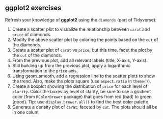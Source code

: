 ## ggplot2 exercises

Refresh your knowledge of **ggplot2** using the `diamonds` (part of Tidyverse):

1. Create a scatter plot to visualize the relationship between `carat` and `price` of diamonds.
2. Modify the above scatter plot by coloring the points based on the `cut` of the diamonds.
3. Create a scatter plot of `carat` vs `price`, but this time, facet the plot by the `cut` of the diamonds.
4. From the previous plot, add all relevant labels (title, X-axis, Y-axis).
5. Still building up from the previous plot,  apply a logarithmic transformation to the `price` axis.
6. Using geom_smooth, add a regression line to the scatter plots to show the trend. Also, make the plots square (use `aspect.ratio` in `theme()`).
7. Create a boxplot showing the distribution of `price` for each level of `clarity`. Color the boxes by level of clarity, be sure to use a gradient color (from `RColorBrewer` package) that goes from red (bad) to green (good). Tip: use `display.brewer.all()` to find the best color palette.
8. Generate a density plot of `carat`, faceted by `cut`. The plots should all be in one colum.
